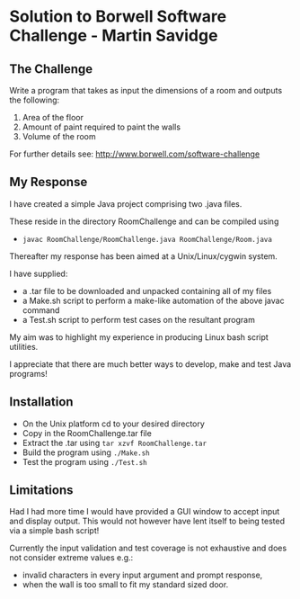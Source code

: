 # Solution to Borwell Software Challenge - Martin Savidge

## The Challenge
 
Write a program that takes as input the dimensions of a room and outputs the following:
1.  Area of the floor
2.  Amount of paint required to paint the walls
3.  Volume of the room

For further details see: http://www.borwell.com/software-challenge

## My Response

I have created a simple Java project comprising two .java files.

These reside in the directory RoomChallenge and can be compiled using
-  `javac RoomChallenge/RoomChallenge.java RoomChallenge/Room.java`

Thereafter my response has been aimed at a Unix/Linux/cygwin system.

I have supplied:
- a .tar file to be downloaded and unpacked containing all of my files
- a Make.sh script to perform a make-like automation of the above javac command
- a Test.sh script to perform test cases on the resultant program

My aim was to highlight my experience in producing Linux bash script utilities.

I appreciate that there are much better ways to develop, make and test Java programs!

## Installation

+ On the Unix platform cd to your desired directory
+ Copy in the RoomChallenge.tar file
+ Extract the .tar using `tar xzvf RoomChallenge.tar`
+ Build the program using `./Make.sh`
+ Test the program using `./Test.sh`

## Limitations

Had I had more time I would have provided a GUI window to accept input and display output.
This would not however have lent itself to being tested via a simple bash script!

Currently the input validation and test coverage is not exhaustive and does not consider extreme values
 e.g.:
 - invalid characters in every input argument and prompt response,
 - when the wall is too small to fit my standard sized door.
